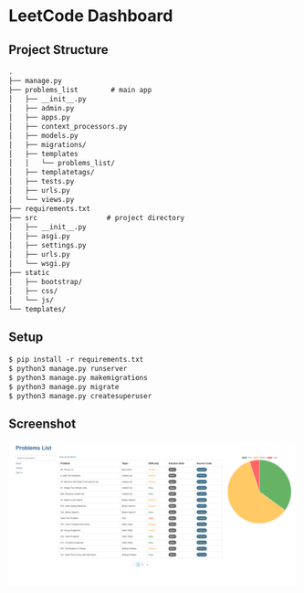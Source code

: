 # LeetCode Dashboard

## Project Structure

```
.
├── manage.py
├── problems_list        # main app
│   ├── __init__.py
│   ├── admin.py
│   ├── apps.py
│   ├── context_processors.py
│   ├── models.py
│   ├── migrations/
│   ├── templates
│   │   └── problems_list/
│   ├── templatetags/
│   ├── tests.py
│   ├── urls.py
│   └── views.py
├── requirements.txt
├── src                 # project directory   
│   ├── __init__.py
│   ├── asgi.py
│   ├── settings.py
│   ├── urls.py
│   └── wsgi.py
├── static
│   ├── bootstrap/
│   ├── css/
│   └── js/
└── templates/
```

## Setup
```
$ pip install -r requirements.txt
$ python3 manage.py runserver
$ python3 manage.py makemigrations
$ python3 manage.py migrate
$ python3 manage.py createsuperuser
```

## Screenshot

![demo screenshot](img/screenshot.png)
